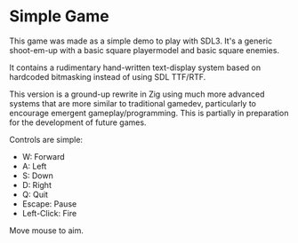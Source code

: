 # Simple Game
This game was made as a simple demo to play with SDL3. It's a generic shoot-em-up with a basic square playermodel and basic square enemies.

It contains a rudimentary hand-written text-display system based on hardcoded bitmasking instead of using SDL TTF/RTF.

This version is a ground-up rewrite in Zig using much more advanced systems that are more similar to traditional gamedev, particularly to encourage emergent gameplay/programming.
This is partially in preparation for the development of future games.

Controls are simple:
* W: Forward
* A: Left
* S: Down
* D: Right
* Q: Quit
* Escape: Pause
* Left-Click: Fire

Move mouse to aim.

